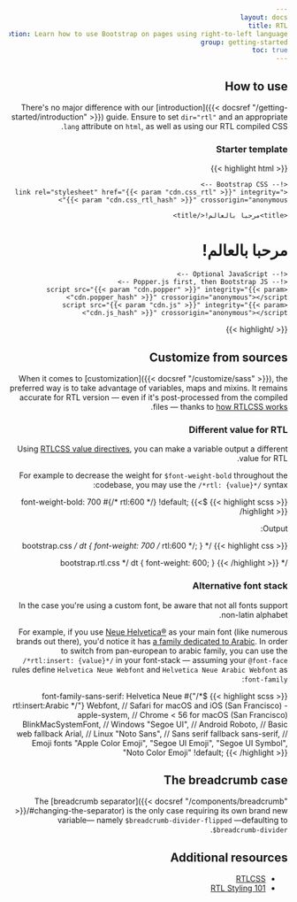 ```yaml
---
layout: docs
title: RTL
description: Learn how to use Bootstrap on pages using right-to-left language.
group: getting-started
toc: true
---
```


## How to use

There's no major difference with our [introduction]({{< docsref "/getting-started/introduction" >}}) guide. Ensure to set `dir="rtl"` and an appropriate `lang` attribute on `html`, as well as using our RTL compiled CSS.

### Starter template

{{< highlight html >}}
<!doctype html>
<html lang="ar" dir="rtl">
  <head>
    <!-- Required meta tags -->
    <meta charset="utf-8">
    <meta name="viewport" content="width=device-width, initial-scale=1">

    <!-- Bootstrap CSS -->
    <link rel="stylesheet" href="{{< param "cdn.css_rtl" >}}" integrity="{{< param "cdn.css_rtl_hash" >}}" crossorigin="anonymous">

    <title>مرحبا بالعالم!</title>
  </head>
  <body>
    <h1>مرحبا بالعالم!</h1>

    <!-- Optional JavaScript -->
    <!-- Popper.js first, then Bootstrap JS -->
    <script src="{{< param "cdn.popper" >}}" integrity="{{< param "cdn.popper_hash" >}}" crossorigin="anonymous"></script>
    <script src="{{< param "cdn.js" >}}" integrity="{{< param "cdn.js_hash" >}}" crossorigin="anonymous"></script>
  </body>
</html>
{{< /highlight >}}

## Customize from sources

When it comes to [customization]({{< docsref "/customize/sass" >}}), the preferred way is to take advantage of variables, maps and mixins. It remains accurate for RTL version — even if it's post-processed from the compiled files — thanks to [how RTLCSS works](https://rtlcss.com/learn/getting-started/why-rtlcss/).

### Different value for RTL

Using [RTLCSS value directives](https://rtlcss.com/learn/usage-guide/value-directives/), you can make a variable output a different value for RTL.

For example to decrease the weight for `$font-weight-bold` throughout the codebase, you may use the `/*rtl: {value}*/` syntax:

{{< highlight scss >}}
$font-weight-bold: 700 #{/* rtl:600 */} !default;
{{< /highlight >}}

Output:

{{< highlight css >}}
/* bootstrap.css */
dt {
  font-weight: 700 /* rtl:600 */;
}

/* bootstrap.rtl.css */
dt {
  font-weight: 600;
}
{{< /highlight >}}

### Alternative font stack

In the case you're using a custom font, be aware that not all fonts support non-latin alphabet.

For example, if you use [Neue Helvetica®](https://www.linotype.com/1245395/neue-helvetica-family.html) as your main font (like numerous brands out there), you'd notice it has [a family dedicated to Arabic](https://www.linotype.com/670004/neue-helvetica-arabic-family.html). In order to switch from pan-european to arabic family, you can use the `/*rtl:insert: {value}*/` in your font-stack — assuming your `@font-face` rules define `Helvetica Neue Webfont` and `Helvetica Neue Arabic Webfont` as `font-family`:

{{< highlight scss >}}
$font-family-sans-serif:
  Helvetica Neue #{"/* rtl:insert:Arabic */"} Webfont,
  // Safari for macOS and iOS (San Francisco)
  -apple-system,
  // Chrome < 56 for macOS (San Francisco)
  BlinkMacSystemFont,
  // Windows
  "Segoe UI",
  // Android
  Roboto,
  // Basic web fallback
  Arial,
  // Linux
  "Noto Sans",
  // Sans serif fallback
  sans-serif,
  // Emoji fonts
  "Apple Color Emoji", "Segoe UI Emoji", "Segoe UI Symbol", "Noto Color Emoji" !default;
{{< /highlight >}}

## The breadcrumb case

The [breadcrumb separator]({{< docsref "/components/breadcrumb" >}}/#changing-the-separator) is the only case requiring its own brand new variable— namely `$breadcrumb-divider-flipped` —defaulting to `$breadcrumb-divider`.

## Additional resources

- [RTLCSS](https://rtlcss.com/)
- [RTL Styling 101](https://rtlstyling.com/posts/rtl-styling)
